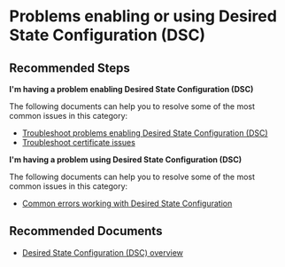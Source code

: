 <properties
    pageTitle="Problems enabling or using Desired State Configuration (DSC)"
    description="Problems enabling or using Desired State Configuration (DSC)"
    service="microsoft.automation"
    resource="automationaccounts"
    authors="csand-msft"
    ms.author="csand"
    displayOrder="10"
    selfHelpType="resource"
    productPesIds=""
    supportTopicIds=""
    resourceTags=""
    cloudEnvironments="MoonCake"
	  articleId="automation-troubleshoot-map-problemswithdesiredstateconfiguration-mooncake"
	ownershipId="Compute_Automation"
/>

# Problems enabling or using Desired State Configuration (DSC)

## **Recommended Steps**

**I'm having a problem enabling Desired State Configuration (DSC)**

The following documents can help you to resolve some of the most common issues in this category:

  * [Troubleshoot problems enabling Desired State Configuration (DSC)](https://docs.azure.cn/automation/automation-dsc-onboarding#troubleshooting-azure-virtual-machine-onboarding)
  * [Troubleshoot certificate issues](https://docs.azure.cn/automation/automation-dsc-onboarding#certificate-expiration-and-reregistration)

**I'm having a problem using Desired State Configuration (DSC)**

The following documents can help you to resolve some of the most common issues in this category:

  * [Common errors working with Desired State Configuration](https://docs.azure.cn/automation/troubleshoot/desired-state-configuration#common-errors-when-working-with-desired-state-configuration-dsc)

## **Recommended Documents**

* [Desired State Configuration (DSC) overview](https://docs.azure.cn/automation/automation-dsc-overview)


